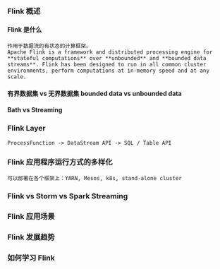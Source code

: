 ### Flink 概述

#### Flink 是什么
	作用于数据流的有状态的计算框架。
	Apache Flink is a framework and distributed processing engine for **stateful computations** over **unbounded** and **bounded data streams**. Flink has been designed to run in all common cluster environments, perform computations at in-memory speed and at any scale.
#### 有界数据集 vs 无界数据集 bounded data vs unbounded data
#### Bath vs Streaming

### Flink Layer

	ProcessFunction -> DataStream API -> SQL / Table API

### Flink 应用程序运行方式的多样化

	可以部署在各个框架上：YARN, Mesos, k8s, stand-alone cluster

### Flink vs Storm vs Spark Streaming

### Flink 应用场景

### Flink 发展趋势

### 如何学习 Flink 